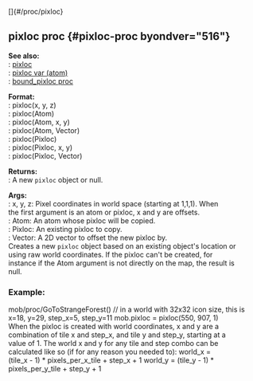 []{#/proc/pixloc}    
## pixloc proc {#pixloc-proc byondver="516"}    
**See also:**    
:   [pixloc](/ref/pixloc.md)    
:   [pixloc var (atom)](/ref/atom/var/pixloc.md)    
:   [bound_pixloc proc](/ref/proc/bound_pixloc.md)    
<!-- -->    
**Format:**    
:   pixloc(x, y, z)    
:   pixloc(Atom)    
:   pixloc(Atom, x, y)    
:   pixloc(Atom, Vector)    
:   pixloc(Pixloc)    
:   pixloc(Pixloc, x, y)    
:   pixloc(Pixloc, Vector)    
<!-- -->    
**Returns:**    
:   A new `pixloc` object or null.    
<!-- -->    
**Args:**    
:   x, y, z: Pixel coordinates in world space (starting at 1,1,1). When    
    the first argument is an atom or pixloc, x and y are offsets.    
:   Atom: An atom whose pixloc will be copied.    
:   Pixloc: An existing pixloc to copy.    
:   Vector: A 2D vector to offset the new pixloc by.    
Creates a new `pixloc` object based on an existing object\'s location or    
using raw world coordinates. If the pixloc can\'t be created, for    
instance if the Atom argument is not directly on the map, the result is    
null.    
### Example:    
mob/proc/GoToStrangeForest() // in a world with 32x32 icon size, this is    
x=18, y=29, step_x=5, step_y=11 mob.pixloc = pixloc(550, 907, 1)    
When the pixloc is created with world coordinates, x and y are a    
combination of tile x and step_x, and tile y and step_y, starting at a    
value of 1. The world x and y for any tile and step combo can be    
calculated like so (if for any reason you needed to): world_x =    
(tile_x - 1) \* pixels_per_x_tile + step_x + 1 world_y = (tile_y - 1) \*    
pixels_per_y_tile + step_y + 1  